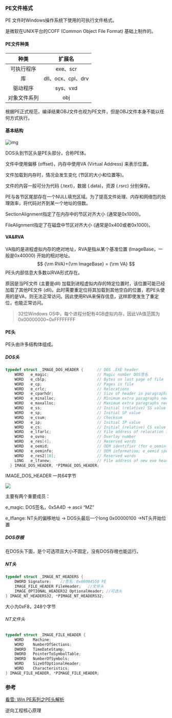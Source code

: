 ### PE文件格式

PE 文件时Windows操作系统下使用的可执行文件格式。

是微软在UNIX平台的COFF (Common Object File Format) 基础上制作的。



#### PE文件种类

|     种类     |       扩展名       |
| :----------: | :----------------: |
|  可执行程序  |      exe、scr      |
|      库      | dll、ocx、cpl、drv |
|   驱动程序   |      sys、vxd      |
| 对象文件系列 |        obj         |

根据PE正式规范，编译结果OBJ文件也视为PE文件，但是OBJ文件本身不能以任何方式执行。



#### 基本结构

![img](https://bbs.kanxue.com/upload/attach/202110/835440_RKCWW7MPS69W8A7.jpg)

DOS头到节区头是PE头部分，合称PE体。

文件中使用偏移 (offset)，内存中使用VA (Virtual Address) 来表示位置。

文件加载到内存时，情况会发生变化 (节区的大小和位置等)。

文件的内容一般可分为代码 (.text)，数据 (.data)，资源 (.rsrc) 分别保存。

PE与各节区尾部存在一个NULL填充区域。为了提高文件处理、内存和网络包的处理效率，将代码对齐到某一个地址的倍数。

SectionAlignment指定了在内存中的节区对齐大小 (通常是0x1000)。

FileAlignment指定了在磁盘中节区对齐大小 (通常是0x400或者0x1000)。



#### VA&RVA

VA指的是进程虚拟内存的绝对地址，RVA是指从某个基准位置 (ImageBase，一般是0x40000) 开始的相对地址。
$$
{\rm RVA}+{\rm ImageBase} = {\rm VA}
$$
PE头内部信息大多数以RVA形式存在。

原因是当PE文件 (主要是dll) 加载到进程虚拟内存的特定位置时，该位置可能已经加载了其他PE文件 (dll)。此时需要重定位将其加载到其他空白的位置，若PE头使用的是VA，则无法正常访问。因此使用RVA来保存信息，这样即使发生了重定位，也能正常访问。

> 32位Windows OS中，每个进程分配有4GB虚拟内存，因此VA值范围为0x00000000~0xFFFFFFFF



#### PE头

PE头由许多结构体组成。

##### DOS头

~~~C
typedef struct _IMAGE_DOS_HEADER {      // DOS .EXE header
    WORD   e_magic;                     // Magic number DOS签名
    WORD   e_cblp;                      // Bytes on last page of file
    WORD   e_cp;                        // Pages in file
    WORD   e_crlc;                      // Relocations
    WORD   e_cparhdr;                   // Size of header in paragraphs
    WORD   e_minalloc;                  // Minimum extra paragraphs needed  0x0000
    WORD   e_maxalloc;                  // Maximum extra paragraphs needed	0xFFFF
    WORD   e_ss;                        // Initial (relative) SS value
    WORD   e_sp;                        // Initial SP value
    WORD   e_csum;                      // Checksum
    WORD   e_ip;                        // Initial IP value
    WORD   e_cs;                        // Initial (relative) CS value
    WORD   e_lfarlc;                    // File address of relocation table
    WORD   e_ovno;                      // Overlay number
    WORD   e_res[4];                    // Reserved words
    WORD   e_oemid;                     // OEM identifier (for e_oeminfo)
    WORD   e_oeminfo;                   // OEM information; e_oemid specific
    WORD   e_res2[10];                  // Reserved words
    LONG   e_lfanew;                    // File address of new exe header
  } IMAGE_DOS_HEADER, *PIMAGE_DOS_HEADER;
~~~

IMAGE_DOS_HEADER 一共64字节

![](C:\Users\Administrator\Desktop\NOTE\hys\逆向\PE结构.assets\image-20230108202934735.png)

主要有两个重要成员：

e_magic: DOS签名，0x5A4D -> ascii “MZ”

e_lflange:  NT头的偏移地址 -> DOS头最后一个long 0x00000100 ->NT头开始位置



##### DOS存根

在DOS头下面，是个可选项且大小不固定，没有DOS存根也能运行。



##### NT头

~~~c
typedef struct _IMAGE_NT_HEADERS {
    DWORD Signature;	//签名：0x00004550 PE
    IMAGE_FILE_HEADER FileHeader;	//文件头
    IMAGE_OPTIONAL_HEADER32 OptionalHeader;	//可选头
} IMAGE_NT_HEADERS32, *PIMAGE_NT_HEADERS32;
~~~

大小为0xF8，248个字节

###### NT文件头

~~~c
typedef struct _IMAGE_FILE_HEADER {
    WORD    Machine;
    WORD    NumberOfSections;
    DWORD   TimeDateStamp;
    DWORD   PointerToSymbolTable;
    DWORD   NumberOfSymbols;
    WORD    SizeOfOptionalHeader;
    WORD    Characteristics;
} IMAGE_FILE_HEADER, *PIMAGE_FILE_HEADER;
~~~



### 参考

[看雪: Win PE系列之PE头解析](https://bbs.kanxue.com/thread-269719.htm) 

逆向工程核心原理